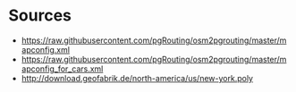 # Sources

* https://raw.githubusercontent.com/pgRouting/osm2pgrouting/master/mapconfig.xml
* https://raw.githubusercontent.com/pgRouting/osm2pgrouting/master/mapconfig_for_cars.xml
* http://download.geofabrik.de/north-america/us/new-york.poly

